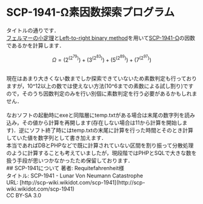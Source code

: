 # SCP-1941-Ω素因数探索プログラム
タイトルの通りです．<br>
[フェルマーの小定理](https://ja.wikipedia.org/wiki/%E3%83%95%E3%82%A7%E3%83%AB%E3%83%9E%E3%83%BC%E3%81%AE%E5%B0%8F%E5%AE%9A%E7%90%86)と[Left-to-right binary method](https://en.wikipedia.org/wiki/Modular_exponentiation#Left-to-right_binary_method)を用いて[SCP-1941-Ω](http://scp-jp.wikidot.com/scp-1941)の因数であるかを計算します．
<br>
```math
Ω=(2^(2^79))+(3^(2^83))+(5^(2^89))+(7^(2^97))
```
<br>
現在はあまり大きくない数までしか探索できていないため素数判定も行っておりますが，10^12以上の数では使えない方法(10^6までの素数による試し割り)ですので，そのうち因数判定のみを行い別個に素数判定を行う必要があるかもしれません．<br>
<br>
なおソフトの起動時にexeと同階層にtemp.txtがある場合は末尾の数字列を読み込み，その値から計算を再開します(存在しない場合は11から計算を開始します)．逆にソフト終了時にはtemp.txtの末尾に計算を行った時間とそのとき計算していた値を数字列として書き加えます．<br>
本当であればDBとPHPなどで既に計算されていない区間を割り振って分散処理のように計算することも考えていましたが，現段階ではPHPとSQLで大きな数を扱う手段が思いつかなかったため保留しております．
<br>
## SCP-1941について
著者: Requitefahrenheit様<br>
タイトル: SCP-1941 - Lunar Von Neumann Catastrophe<br>
URL: [http://scp-wiki.wikidot.com/scp-1941](http://scp-wiki.wikidot.com/scp-1941)<br>
CC BY-SA 3.0
